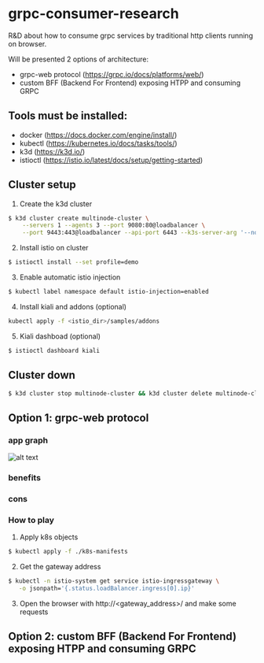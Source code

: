 # grpc-consumer-research
R&amp;D about how to consume grpc services by traditional http clients running on browser.

Will be presented 2 options of architecture: 
 - grpc-web protocol (https://grpc.io/docs/platforms/web/)
 - custom BFF (Backend For Frontend) exposing HTPP and consuming GRPC

## Tools must be installed:
 - docker (https://docs.docker.com/engine/install/)
 - kubectl (https://kubernetes.io/docs/tasks/tools/)
 - k3d (https://k3d.io/)
 - istioctl (https://istio.io/latest/docs/setup/getting-started)

## Cluster setup
1. Create the k3d cluster
```bash
$ k3d cluster create multinode-cluster \
    --servers 1 --agents 3 --port 9080:80@loadbalancer \
    --port 9443:443@loadbalancer --api-port 6443 --k3s-server-arg '--no-deploy=traefik'
```
2. Install istio on cluster
```bash
$ istioctl install --set profile=demo
```
3. Enable automatic istio injection
```bash
$ kubectl label namespace default istio-injection=enabled
```
4. Install kiali and addons (optional)
```bash
kubectl apply -f <istio_dir>/samples/addons
```
5. Kiali dashboad (optional)
```bash
$ istioctl dashboard kiali
``` 

## Cluster down
```bash
$ k3d cluster stop multinode-cluster && k3d cluster delete multinode-cluster
```

## Option 1: grpc-web protocol
### app graph
![alt text](https://github.com/sandokandias/grpc-consumer-research/blob/main/docs/grpc-web-diagram.png?raw=true)

### benefits

### cons

### How to play
1. Apply k8s objects
```bash
$ kubectl apply -f ./k8s-manifests
```
2. Get the gateway address
```bash
$ kubectl -n istio-system get service istio-ingressgateway \
   -o jsonpath='{.status.loadBalancer.ingress[0].ip}'
```
3. Open the browser with http://<gateway_address>/ and make some requests


## Option 2: custom BFF (Backend For Frontend) exposing HTPP and consuming GRPC